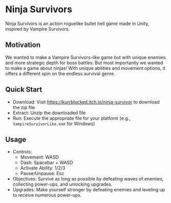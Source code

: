 # Ninja Survivors

Ninja Survivors is an action roguelike bullet hell game made in Unity, inspired by Vampire Survivors. 

## Motivation

We wanted to make a Vampire Survivors-like game but with unique enemies and more strategic depth for boss battles. But most importantly we wanted to make a 
game about ninjas! With unique abilities and movement options, it offers a different spin on the endless survival genre.

## Quick Start

- Download: Visit https://kurrblocked.itch.io/ninja-survivor to download the zip file
- Extract: Unzip the downloaded file
- Run: Execute the appropriate file for your platform (e.g., `VampireSurvivorLike.exe` for Windows)

## Usage

- Controls:
  - Movement: WASD
  - Dash: Spacebar + WASD
  - Activate Ability: 1/2/3
  - Pause/Unpause: Esc
- Objectives: Survive as long as possible by defeating waves of enemies, collecting power-ups, and unlocking upgrades.
- Upgrades: Make yourself stronger by defeating enemies and leveling up to receive numerous power-ups.
